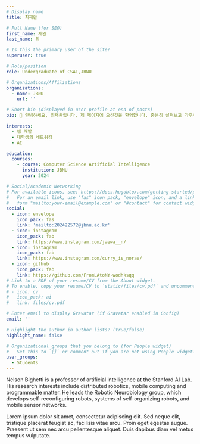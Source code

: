 ```yaml
---
# Display name
title: 최재완

# Full Name (for SEO)
first_name: 재완
last_name: 최

# Is this the primary user of the site?
superuser: true

# Role/position
role: Undergraduate of CSAI,JBNU

# Organizations/Affiliations
organizations:
  - name: JBNU
    url: ''

# Short bio (displayed in user profile at end of posts)
bio: 👋 안녕하세요, 최재완입니다, 제 페이지에 오신것을 환영합니다. 충분히 살펴보고 가주세요.

interests:
  - 앱 개발
  - 대학생의 네트워킹
  - AI

education:
  courses:
    - course: Computer Science Artificial Intelligence
      institution: JBNU
      year: 2024

# Social/Academic Networking
# For available icons, see: https://docs.hugoblox.com/getting-started/page-builder/#icons
#   For an email link, use "fas" icon pack, "envelope" icon, and a link in the
#   form "mailto:your-email@example.com" or "#contact" for contact widget.
social:
  - icon: envelope
    icon_pack: fas
    link: 'mailto:202422572@jbnu.ac.kr'
  - icon: instagram
    icon_pack: fab
    link: https://www.instagram.com/jaewa__n/
  - icon: instagram
    icon_pack: fab
    link: https://www.instagram.com/curry_is_norae/
  - icon: github
    icon_pack: fab
    link: https://github.com/FromLAtoNY-wodhksqq
# Link to a PDF of your resume/CV from the About widget.
# To enable, copy your resume/CV to `static/files/cv.pdf` and uncomment the lines below.
# - icon: cv
#   icon_pack: ai
#   link: files/cv.pdf

# Enter email to display Gravatar (if Gravatar enabled in Config)
email: ''

# Highlight the author in author lists? (true/false)
highlight_name: false

# Organizational groups that you belong to (for People widget)
#   Set this to `[]` or comment out if you are not using People widget.
user_groups:
  - Students
---
```


Nelson Bighetti is a professor of artificial intelligence at the Stanford AI Lab. His research interests include distributed robotics, mobile computing and programmable matter. He leads the Robotic Neurobiology group, which develops self-reconfiguring robots, systems of self-organizing robots, and mobile sensor networks.

Lorem ipsum dolor sit amet, consectetur adipiscing elit. Sed neque elit, tristique placerat feugiat ac, facilisis vitae arcu. Proin eget egestas augue. Praesent ut sem nec arcu pellentesque aliquet. Duis dapibus diam vel metus tempus vulputate.
